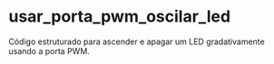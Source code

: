 # usar_porta_pwm_oscilar_led
Código estruturado para ascender e apagar um LED gradativamente usando a porta PWM.
